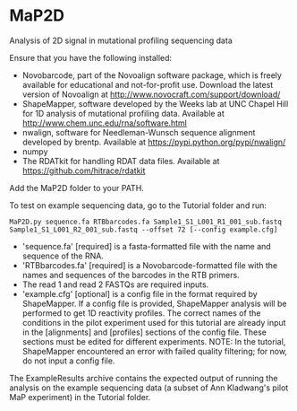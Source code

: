 # MaP2D

Analysis of 2D signal in mutational profiling sequencing data

Ensure that you have the following installed:

* Novobarcode, part of the Novoalign software package, which is freely available for educational and not-for-profit use. Download the latest version of Novoalign at http://www.novocraft.com/support/download/
* ShapeMapper, software developed by the Weeks lab at UNC Chapel Hill for 1D analysis of mutational profiling data. Available at http://www.chem.unc.edu/rna/software.html
* nwalign, software for Needleman-Wunsch sequence alignment developed by brentp. Available at https://pypi.python.org/pypi/nwalign/
* numpy
* The RDATkit for handling RDAT data files. Available at https://github.com/hitrace/rdatkit

Add the MaP2D folder to your PATH.

To test on example sequencing data, go to the Tutorial folder and run:

    MaP2D.py sequence.fa RTBbarcodes.fa Sample1_S1_L001_R1_001_sub.fastq Sample1_S1_L001_R2_001_sub.fastq --offset 72 [--config example.cfg]
* 'sequence.fa' [required] is a fasta-formatted file with the name and sequence of the RNA.
* 'RTBbarcodes.fa' [required] is a Novobarcode-formatted file with the names and sequences of the barcodes in the RTB primers.
* The read 1 and read 2 FASTQs are required inputs.
* 'example.cfg' [optional] is a config file in the format required by ShapeMapper. If a config file is provided, ShapeMapper analysis will be performed to get 1D reactivity profiles. The correct names of the conditions in the pilot experiment used for this tutorial are already input in the [alignments] and [profiles] sections of the config file. These sections must be edited for different experiments. NOTE: In the tutorial, ShapeMapper encountered an error with failed quality filtering; for now, do not input a config file.

The ExampleResults archive contains the expected output of running the analysis on the example sequencing data (a subset of Ann Kladwang's pilot MaP experiment) in the Tutorial folder.